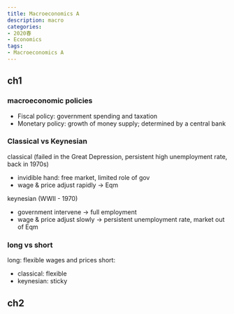 ```yaml
---
title: Macroeconomics A
description: macro
categories: 
- 2020春
- Economics
tags:
- Macroeconomics A
---
```

## ch1 
### macroeconomic policies
* Fiscal policy: government spending and taxation  
* Monetary policy: growth of money supply; determined by a central bank  

### Classical vs Keynesian
classical (failed in the Great Depression, persistent high unemployment rate, back in 1970s)
* invidible hand: free market, limited role of gov  
* wage & price adjust rapidly -> Eqm  

keynesian (WWII - 1970)
* government intervene -> full employment
* wage & price adjust slowly -> persistent unemployment rate, market out of Eqm

### long vs short  
long: flexible wages and prices 
short:
* classical: flexible  
* keynesian: sticky

## ch2
### 
